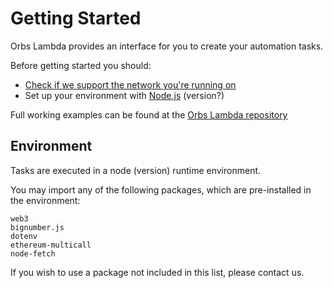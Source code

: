 # Getting Started

Orbs Lambda provides an interface for you to create your automation tasks.

Before getting started you should:
- [Check if we support the network you're running on](./supported-networks.md)
- Set up your environment with [Node.js](https://nodejs.org) (version?)

Full working examples can be found at the [Orbs Lambda repository](https://github.com/orbs-network/orbs-lambda/tree/master/examples)

## Environment
Tasks are executed in a node (version) runtime environment.

You may import any of the following packages, which are pre-installed in the environment:
```
web3
bignumber.js
dotenv
ethereum-multicall
node-fetch
```

If you wish to use a package not included in this list, please contact us.